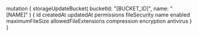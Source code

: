 mutation {
    storageUpdateBucket(
        bucketId: "[BUCKET_ID]",
        name: "[NAME]"
    ) {
        id
        createdAt
        updatedAt
        permissions
        fileSecurity
        name
        enabled
        maximumFileSize
        allowedFileExtensions
        compression
        encryption
        antivirus
    }
}